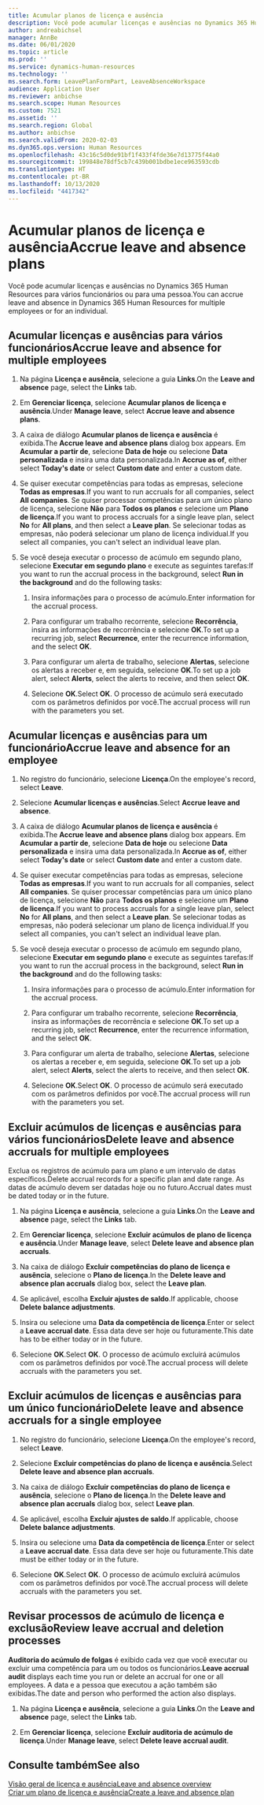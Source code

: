 ```yaml
---
title: Acumular planos de licença e ausência
description: Você pode acumular licenças e ausências no Dynamics 365 Human Resources para vários funcionários ou para uma pessoa.
author: andreabichsel
manager: AnnBe
ms.date: 06/01/2020
ms.topic: article
ms.prod: ''
ms.service: dynamics-human-resources
ms.technology: ''
ms.search.form: LeavePlanFormPart, LeaveAbsenceWorkspace
audience: Application User
ms.reviewer: anbichse
ms.search.scope: Human Resources
ms.custom: 7521
ms.assetid: ''
ms.search.region: Global
ms.author: anbichse
ms.search.validFrom: 2020-02-03
ms.dyn365.ops.version: Human Resources
ms.openlocfilehash: 43c16c5d0de91bf1f433f4fde36e7d13775f44a0
ms.sourcegitcommit: 199848e78df5cb7c439b001bdbe1ece963593cdb
ms.translationtype: HT
ms.contentlocale: pt-BR
ms.lasthandoff: 10/13/2020
ms.locfileid: "4417342"
---
```

# <a name="accrue-leave-and-absence-plans"></a><span data-ttu-id="d7dad-103">Acumular planos de licença e ausência</span><span class="sxs-lookup"><span data-stu-id="d7dad-103">Accrue leave and absence plans</span></span>

<span data-ttu-id="d7dad-104">Você pode acumular licenças e ausências no Dynamics 365 Human Resources para vários funcionários ou para uma pessoa.</span><span class="sxs-lookup"><span data-stu-id="d7dad-104">You can accrue leave and absence in Dynamics 365 Human Resources for multiple employees or for an individual.</span></span>

## <a name="accrue-leave-and-absence-for-multiple-employees"></a><span data-ttu-id="d7dad-105">Acumular licenças e ausências para vários funcionários</span><span class="sxs-lookup"><span data-stu-id="d7dad-105">Accrue leave and absence for multiple employees</span></span>

1. <span data-ttu-id="d7dad-106">Na página **Licença e ausência**, selecione a guia **Links**.</span><span class="sxs-lookup"><span data-stu-id="d7dad-106">On the **Leave and absence** page, select the **Links** tab.</span></span>

2. <span data-ttu-id="d7dad-107">Em **Gerenciar licença**, selecione **Acumular planos de licença e ausência**.</span><span class="sxs-lookup"><span data-stu-id="d7dad-107">Under **Manage leave**, select **Accrue leave and absence plans**.</span></span>

3. <span data-ttu-id="d7dad-108">A caixa de diálogo **Acumular planos de licença e ausência** é exibida.</span><span class="sxs-lookup"><span data-stu-id="d7dad-108">The **Accrue leave and absence plans** dialog box appears.</span></span> <span data-ttu-id="d7dad-109">Em **Acumular a partir de**, selecione **Data de hoje** ou selecione **Data personalizada** e insira uma data personalizada.</span><span class="sxs-lookup"><span data-stu-id="d7dad-109">In **Accrue as of**, either select **Today's date** or select **Custom date** and enter a custom date.</span></span>

4. <span data-ttu-id="d7dad-110">Se quiser executar competências para todas as empresas, selecione **Todas as empresas**.</span><span class="sxs-lookup"><span data-stu-id="d7dad-110">If you want to run accruals for all companies, select **All companies**.</span></span> <span data-ttu-id="d7dad-111">Se quiser processar competências para um único plano de licença, selecione **Não** para **Todos os planos** e selecione um **Plano de licença**.</span><span class="sxs-lookup"><span data-stu-id="d7dad-111">If you want to process accruals for a single leave plan, select **No** for **All plans**, and then select a **Leave plan**.</span></span> <span data-ttu-id="d7dad-112">Se selecionar todas as empresas, não poderá selecionar um plano de licença individual.</span><span class="sxs-lookup"><span data-stu-id="d7dad-112">If you select all companies, you can't select an individual leave plan.</span></span> 

5. <span data-ttu-id="d7dad-113">Se você deseja executar o processo de acúmulo em segundo plano, selecione **Executar em segundo plano** e execute as seguintes tarefas:</span><span class="sxs-lookup"><span data-stu-id="d7dad-113">If you want to run the accrual process in the background, select **Run in the background** and do the following tasks:</span></span>

   1. <span data-ttu-id="d7dad-114">Insira informações para o processo de acúmulo.</span><span class="sxs-lookup"><span data-stu-id="d7dad-114">Enter information for the accrual process.</span></span>

   2. <span data-ttu-id="d7dad-115">Para configurar um trabalho recorrente, selecione **Recorrência**, insira as informações de recorrência e selecione **OK**.</span><span class="sxs-lookup"><span data-stu-id="d7dad-115">To set up a recurring job, select **Recurrence**, enter the recurrence information, and the select **OK**.</span></span>

   3. <span data-ttu-id="d7dad-116">Para configurar um alerta de trabalho, selecione **Alertas**, selecione os alertas a receber e, em seguida, selecione **OK**.</span><span class="sxs-lookup"><span data-stu-id="d7dad-116">To set up a job alert, select **Alerts**, select the alerts to receive, and then select **OK**.</span></span>

   4. <span data-ttu-id="d7dad-117">Selecione **OK**.</span><span class="sxs-lookup"><span data-stu-id="d7dad-117">Select **OK**.</span></span> <span data-ttu-id="d7dad-118">O processo de acúmulo será executado com os parâmetros definidos por você.</span><span class="sxs-lookup"><span data-stu-id="d7dad-118">The accrual process will run with the parameters you set.</span></span>

## <a name="accrue-leave-and-absence-for-an-employee"></a><span data-ttu-id="d7dad-119">Acumular licenças e ausências para um funcionário</span><span class="sxs-lookup"><span data-stu-id="d7dad-119">Accrue leave and absence for an employee</span></span>

1. <span data-ttu-id="d7dad-120">No registro do funcionário, selecione **Licença**.</span><span class="sxs-lookup"><span data-stu-id="d7dad-120">On the employee's record, select **Leave**.</span></span>

2. <span data-ttu-id="d7dad-121">Selecione **Acumular licenças e ausências**.</span><span class="sxs-lookup"><span data-stu-id="d7dad-121">Select **Accrue leave and absence**.</span></span>

3. <span data-ttu-id="d7dad-122">A caixa de diálogo **Acumular planos de licença e ausência** é exibida.</span><span class="sxs-lookup"><span data-stu-id="d7dad-122">The **Accrue leave and absence plans** dialog box appears.</span></span> <span data-ttu-id="d7dad-123">Em **Acumular a partir de**, selecione **Data de hoje** ou selecione **Data personalizada** e insira uma data personalizada.</span><span class="sxs-lookup"><span data-stu-id="d7dad-123">In **Accrue as of**, either select **Today's date** or select **Custom date** and enter a custom date.</span></span>

4. <span data-ttu-id="d7dad-124">Se quiser executar competências para todas as empresas, selecione **Todas as empresas**.</span><span class="sxs-lookup"><span data-stu-id="d7dad-124">If you want to run accruals for all companies, select **All companies**.</span></span> <span data-ttu-id="d7dad-125">Se quiser processar competências para um único plano de licença, selecione **Não** para **Todos os planos** e selecione um **Plano de licença**.</span><span class="sxs-lookup"><span data-stu-id="d7dad-125">If you want to process accruals for a single leave plan, select **No** for **All plans**, and then select a **Leave plan**.</span></span> <span data-ttu-id="d7dad-126">Se selecionar todas as empresas, não poderá selecionar um plano de licença individual.</span><span class="sxs-lookup"><span data-stu-id="d7dad-126">If you select all companies, you can't select an individual leave plan.</span></span> 

5. <span data-ttu-id="d7dad-127">Se você deseja executar o processo de acúmulo em segundo plano, selecione **Executar em segundo plano** e execute as seguintes tarefas:</span><span class="sxs-lookup"><span data-stu-id="d7dad-127">If you want to run the accrual process in the background, select **Run in the background** and do the following tasks:</span></span>

   1. <span data-ttu-id="d7dad-128">Insira informações para o processo de acúmulo.</span><span class="sxs-lookup"><span data-stu-id="d7dad-128">Enter information for the accrual process.</span></span>

   2. <span data-ttu-id="d7dad-129">Para configurar um trabalho recorrente, selecione **Recorrência**, insira as informações de recorrência e selecione **OK**.</span><span class="sxs-lookup"><span data-stu-id="d7dad-129">To set up a recurring job, select **Recurrence**, enter the recurrence information, and the select **OK**.</span></span>

   3. <span data-ttu-id="d7dad-130">Para configurar um alerta de trabalho, selecione **Alertas**, selecione os alertas a receber e, em seguida, selecione **OK**.</span><span class="sxs-lookup"><span data-stu-id="d7dad-130">To set up a job alert, select **Alerts**, select the alerts to receive, and then select **OK**.</span></span>

   4. <span data-ttu-id="d7dad-131">Selecione **OK**.</span><span class="sxs-lookup"><span data-stu-id="d7dad-131">Select **OK**.</span></span> <span data-ttu-id="d7dad-132">O processo de acúmulo será executado com os parâmetros definidos por você.</span><span class="sxs-lookup"><span data-stu-id="d7dad-132">The accrual process will run with the parameters you set.</span></span>

## <a name="delete-leave-and-absence-accruals-for-multiple-employees"></a><span data-ttu-id="d7dad-133">Excluir acúmulos de licenças e ausências para vários funcionários</span><span class="sxs-lookup"><span data-stu-id="d7dad-133">Delete leave and absence accruals for multiple employees</span></span>

<span data-ttu-id="d7dad-134">Exclua os registros de acúmulo para um plano e um intervalo de datas específicos.</span><span class="sxs-lookup"><span data-stu-id="d7dad-134">Delete accrual records for a specific plan and date range.</span></span> <span data-ttu-id="d7dad-135">As datas de acúmulo devem ser datadas hoje ou no futuro.</span><span class="sxs-lookup"><span data-stu-id="d7dad-135">Accrual dates must be dated today or in the future.</span></span>

1. <span data-ttu-id="d7dad-136">Na página **Licença e ausência**, selecione a guia **Links**.</span><span class="sxs-lookup"><span data-stu-id="d7dad-136">On the **Leave and absence** page, select the **Links** tab.</span></span>

2. <span data-ttu-id="d7dad-137">Em **Gerenciar licença**, selecione **Excluir acúmulos de plano de licença e ausência**.</span><span class="sxs-lookup"><span data-stu-id="d7dad-137">Under **Manage leave**, select **Delete leave and absence plan accruals**.</span></span>

3. <span data-ttu-id="d7dad-138">Na caixa de diálogo **Excluir competências do plano de licença e ausência**, selecione o **Plano de licença**.</span><span class="sxs-lookup"><span data-stu-id="d7dad-138">In the **Delete leave and absence plan accruals** dialog box, select the **Leave plan**.</span></span> 

4. <span data-ttu-id="d7dad-139">Se aplicável, escolha **Excluir ajustes de saldo**.</span><span class="sxs-lookup"><span data-stu-id="d7dad-139">If applicable, choose **Delete balance adjustments**.</span></span>

5. <span data-ttu-id="d7dad-140">Insira ou selecione uma **Data da competência de licença**.</span><span class="sxs-lookup"><span data-stu-id="d7dad-140">Enter or select a **Leave accrual date**.</span></span> <span data-ttu-id="d7dad-141">Essa data deve ser hoje ou futuramente.</span><span class="sxs-lookup"><span data-stu-id="d7dad-141">This date has to be either today or in the future.</span></span> 

6. <span data-ttu-id="d7dad-142">Selecione **OK**.</span><span class="sxs-lookup"><span data-stu-id="d7dad-142">Select **OK**.</span></span> <span data-ttu-id="d7dad-143">O processo de acúmulo excluirá acúmulos com os parâmetros definidos por você.</span><span class="sxs-lookup"><span data-stu-id="d7dad-143">The accrual process will delete accruals with the parameters you set.</span></span> 

## <a name="delete-leave-and-absence-accruals-for-a-single-employee"></a><span data-ttu-id="d7dad-144">Excluir acúmulos de licenças e ausências para um único funcionário</span><span class="sxs-lookup"><span data-stu-id="d7dad-144">Delete leave and absence accruals for a single employee</span></span>

1. <span data-ttu-id="d7dad-145">No registro do funcionário, selecione **Licença**.</span><span class="sxs-lookup"><span data-stu-id="d7dad-145">On the employee's record, select **Leave**.</span></span>

2. <span data-ttu-id="d7dad-146">Selecione **Excluir competências do plano de licença e ausência**.</span><span class="sxs-lookup"><span data-stu-id="d7dad-146">Select **Delete leave and absence plan accruals**.</span></span>

3. <span data-ttu-id="d7dad-147">Na caixa de diálogo **Excluir competências do plano de licença e ausência**, selecione o **Plano de licença**.</span><span class="sxs-lookup"><span data-stu-id="d7dad-147">In the **Delete leave and absence plan accruals** dialog box, select **Leave plan**.</span></span> 

4. <span data-ttu-id="d7dad-148">Se aplicável, escolha **Excluir ajustes de saldo**.</span><span class="sxs-lookup"><span data-stu-id="d7dad-148">If applicable, choose **Delete balance adjustments**.</span></span>

5. <span data-ttu-id="d7dad-149">Insira ou selecione uma **Data da competência de licença**.</span><span class="sxs-lookup"><span data-stu-id="d7dad-149">Enter or select a **Leave accrual date**.</span></span> <span data-ttu-id="d7dad-150">Essa data deve ser hoje ou futuramente.</span><span class="sxs-lookup"><span data-stu-id="d7dad-150">This date must be either today or in the future.</span></span> 

6. <span data-ttu-id="d7dad-151">Selecione **OK**.</span><span class="sxs-lookup"><span data-stu-id="d7dad-151">Select **OK**.</span></span> <span data-ttu-id="d7dad-152">O processo de acúmulo excluirá acúmulos com os parâmetros definidos por você.</span><span class="sxs-lookup"><span data-stu-id="d7dad-152">The accrual process will delete accruals with the parameters you set.</span></span> 

## <a name="review-leave-accrual-and-deletion-processes"></a><span data-ttu-id="d7dad-153">Revisar processos de acúmulo de licença e exclusão</span><span class="sxs-lookup"><span data-stu-id="d7dad-153">Review leave accrual and deletion processes</span></span>

<span data-ttu-id="d7dad-154">**Auditoria do acúmulo de folgas** é exibido cada vez que você executar ou excluir uma competência para um ou todos os funcionários.</span><span class="sxs-lookup"><span data-stu-id="d7dad-154">**Leave accrual audit** displays each time you run or delete an accrual for one or all employees.</span></span> <span data-ttu-id="d7dad-155">A data e a pessoa que executou a ação também são exibidas.</span><span class="sxs-lookup"><span data-stu-id="d7dad-155">The date and person who performed the action also displays.</span></span>

1. <span data-ttu-id="d7dad-156">Na página **Licença e ausência**, selecione a guia **Links**.</span><span class="sxs-lookup"><span data-stu-id="d7dad-156">On the **Leave and absence** page, select the **Links** tab.</span></span>

2. <span data-ttu-id="d7dad-157">Em **Gerenciar licença**, selecione **Excluir auditoria de acúmulo de licença**.</span><span class="sxs-lookup"><span data-stu-id="d7dad-157">Under **Manage leave**, select **Delete leave accrual audit**.</span></span>

## <a name="see-also"></a><span data-ttu-id="d7dad-158">Consulte também</span><span class="sxs-lookup"><span data-stu-id="d7dad-158">See also</span></span>

[<span data-ttu-id="d7dad-159">Visão geral de licença e ausência</span><span class="sxs-lookup"><span data-stu-id="d7dad-159">Leave and absence overview</span></span>](hr-leave-and-absence-overview.md)</br>
[<span data-ttu-id="d7dad-160">Criar um plano de licença e ausência</span><span class="sxs-lookup"><span data-stu-id="d7dad-160">Create a leave and absence plan</span></span>](hr-leave-and-absence-plans.md)
